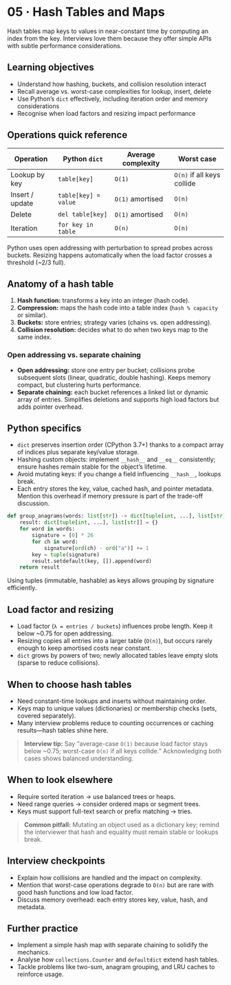 # 05 · Hash Tables and Maps

Hash tables map keys to values in near-constant time by computing an index from the key. Interviews love them because they offer simple APIs with subtle performance considerations.

## Learning objectives
- Understand how hashing, buckets, and collision resolution interact
- Recall average vs. worst-case complexities for lookup, insert, delete
- Use Python’s `dict` effectively, including iteration order and memory considerations
- Recognise when load factors and resizing impact performance

## Operations quick reference

| Operation | Python `dict` | Average complexity | Worst case |
| --- | --- | --- | --- |
| Lookup by key | `table[key]` | `O(1)` | `O(n)` if all keys collide |
| Insert / update | `table[key] = value` | `O(1)` amortised | `O(n)` |
| Delete | `del table[key]` | `O(1)` amortised | `O(n)` |
| Iteration | `for key in table` | `O(n)` | `O(n)` |

Python uses open addressing with perturbation to spread probes across buckets. Resizing happens automatically when the load factor crosses a threshold (~2/3 full).

## Anatomy of a hash table
1. **Hash function:** transforms a key into an integer (hash code).
2. **Compression:** maps the hash code into a table index (`hash % capacity` or similar).
3. **Buckets:** store entries; strategy varies (chains vs. open addressing).
4. **Collision resolution:** decides what to do when two keys map to the same index.

### Open addressing vs. separate chaining
- **Open addressing:** store one entry per bucket; collisions probe subsequent slots (linear, quadratic, double hashing). Keeps memory compact, but clustering hurts performance.
- **Separate chaining:** each bucket references a linked list or dynamic array of entries. Simplifies deletions and supports high load factors but adds pointer overhead.

## Python specifics
- `dict` preserves insertion order (CPython 3.7+) thanks to a compact array of indices plus separate key/value storage.
- Hashing custom objects: implement `__hash__` and `__eq__` consistently; ensure hashes remain stable for the object’s lifetime.
- Avoid mutating keys: if you change a field influencing `__hash__`, lookups break.
- Each entry stores the key, value, cached hash, and pointer metadata. Mention this overhead if memory pressure is part of the trade-off discussion.

```python
def group_anagrams(words: list[str]) -> dict[tuple[int, ...], list[str]]:
    result: dict[tuple[int, ...], list[str]] = {}
    for word in words:
        signature = [0] * 26
        for ch in word:
            signature[ord(ch) - ord("a")] += 1
        key = tuple(signature)
        result.setdefault(key, []).append(word)
    return result
```

Using tuples (immutable, hashable) as keys allows grouping by signature efficiently.

## Load factor and resizing
- Load factor (`λ = entries / buckets`) influences probe length. Keep it below ~0.75 for open addressing.
- Resizing copies all entries into a larger table (`O(n)`), but occurs rarely enough to keep amortised costs near constant.
- `dict` grows by powers of two; newly allocated tables leave empty slots (sparse to reduce collisions).

## When to choose hash tables
- Need constant-time lookups and inserts without maintaining order.
- Keys map to unique values (dictionaries) or membership checks (sets, covered separately).
- Many interview problems reduce to counting occurrences or caching results—hash tables shine here.

> **Interview tip:** Say “average-case `O(1)` because load factor stays below ~0.75; worst-case `O(n)` if all keys collide.” Acknowledging both cases shows balanced understanding.

## When to look elsewhere
- Require sorted iteration → use balanced trees or heaps.
- Need range queries → consider ordered maps or segment trees.
- Keys must support full-text search or prefix matching → tries.

> **Common pitfall:** Mutating an object used as a dictionary key; remind the interviewer that hash and equality must remain stable or lookups break.

## Interview checkpoints
- Explain how collisions are handled and the impact on complexity.
- Mention that worst-case operations degrade to `O(n)` but are rare with good hash functions and low load factor.
- Discuss memory overhead: each entry stores key, value, hash, and metadata.

## Further practice
- Implement a simple hash map with separate chaining to solidify the mechanics.
- Analyse how `collections.Counter` and `defaultdict` extend hash tables.
- Tackle problems like two-sum, anagram grouping, and LRU caches to reinforce usage.
